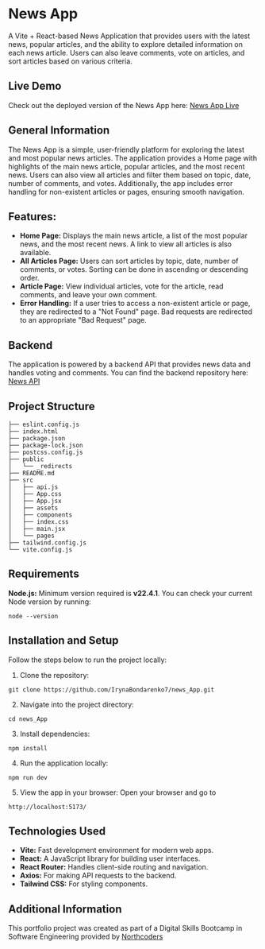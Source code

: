 # News App

A Vite + React-based News Application that provides users with the latest news, popular articles, and the ability to explore detailed information on each news article. Users can also leave comments, vote on articles, and sort articles based on various criteria.

## Live Demo

Check out the deployed version of the News App here: [News App Live](https://iryna-bd-trend-news.netlify.app/)

## General Information

The News App is a simple, user-friendly platform for exploring the latest and most popular news articles. The application provides a Home page with highlights of the main news article, popular articles, and the most recent news. Users can also view all articles and filter them based on topic, date, number of comments, and votes. Additionally, the app includes error handling for non-existent articles or pages, ensuring smooth navigation.

## Features:

- **Home Page:** Displays the main news article, a list of the most popular news, and the most recent news. A link to view all articles is also available.
- **All Articles Page:** Users can sort articles by topic, date, number of comments, or votes. Sorting can be done in ascending or descending order.
- **Article Page:** View individual articles, vote for the article, read comments, and leave your own comment.
- **Error Handling:** If a user tries to access a non-existent article or page, they are redirected to a "Not Found" page. Bad requests are redirected to an appropriate "Bad Request" page.

## Backend

The application is powered by a backend API that provides news data and handles voting and comments. You can find the backend repository here: [News API](https://github.com/IrynaBondarenko7/news_API)

## Project Structure

```
├── eslint.config.js
├── index.html
├── package.json
├── package-lock.json
├── postcss.config.js
├── public
│   └── _redirects
├── README.md
├── src
│   ├── api.js
│   ├── App.css
│   ├── App.jsx
│   ├── assets
│   ├── components
│   ├── index.css
│   ├── main.jsx
│   └── pages
├── tailwind.config.js
└── vite.config.js
```

## Requirements

**Node.js:** Minimum version required is **v22.4.1**. You can check your current Node version by running:

```
node --version
```

## Installation and Setup

Follow the steps below to run the project locally:

1. Clone the repository:

```
git clone https://github.com/IrynaBondarenko7/news_App.git
```

2. Navigate into the project directory:

```
cd news_App
```

3. Install dependencies:

```
npm install
```

4. Run the application locally:

```
npm run dev
```

5. View the app in your browser: Open your browser and go to

```
http://localhost:5173/
```

## Technologies Used

- **Vite:** Fast development environment for modern web apps.
- **React:** A JavaScript library for building user interfaces.
- **React Router:** Handles client-side routing and navigation.
- **Axios:** For making API requests to the backend.
- **Tailwind CSS:** For styling components.

## Additional Information

This portfolio project was created as part of a Digital Skills Bootcamp in Software Engineering provided by [Northcoders](https://northcoders.com/)
